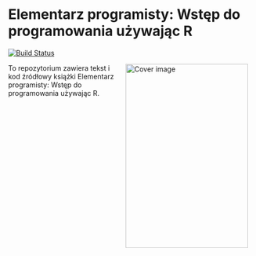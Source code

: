 # Elementarz programisty: Wstęp do programowania używając R

[![Build Status](https://github.com/Nowosad/geocompr/elp/Render/badge.svg)](https://github.com/Nowosad/elp/actions)

<a href="http://nowosad.github.io/elp/"><img src="cover/cover_lr.png" width="250" height="375" alt="Cover image" align="right" style="margin: 0 1em 0 1em" /></a> 
To repozytorium zawiera tekst i kod źródłowy książki Elementarz programisty: Wstęp do programowania używając R.